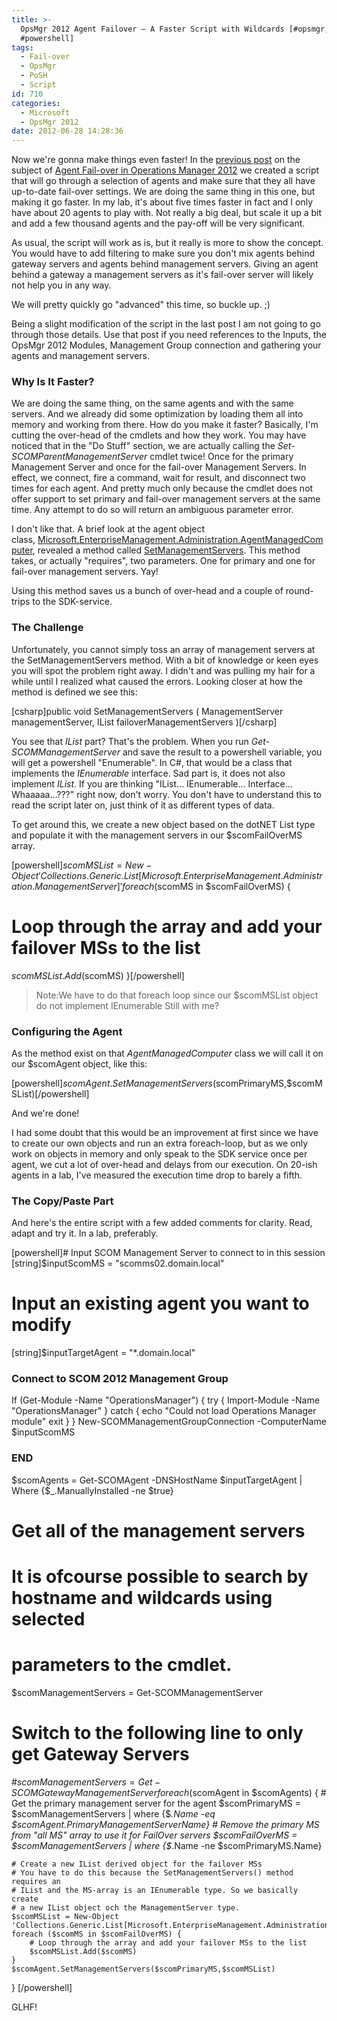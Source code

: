 ```yaml
---
title: >-
  OpsMgr 2012 Agent Failover – A Faster Script with Wildcards [#opsmgr,
  #powershell]
tags:
  - Fail-over
  - OpsMgr
  - PoSH
  - Script
id: 710
categories:
  - Microsoft
  - OpsMgr 2012
date: 2012-06-28 14:28:36
---
```


Now we're gonna make things even faster! In the [previous post](http://www.teknoglot.se/code/powershell/opsmgr-2012-agent-failover-simple-script-with-wildcards-opsmgr-powershell/ "OpsMgr 2012 Agent Failover – Simple Script with Wildcards [#opsmgr, #powershell]") on the subject of [Agent Fail-over in Operations Manager 2012](http://www.teknoglot.se/series/om2012-failover-mgmt/) we created a script that will go through a selection of agents and make sure that they all have up-to-date fail-over settings. We are doing the same thing in this one, but making it go faster. In my lab, it's about five times faster in fact and I only have about 20 agents to play with. Not really a big deal, but scale it up a bit and add a few thousand agents and the pay-off will be very significant.

As usual, the script will work as is, but it really is more to show the concept. You would have to add filtering to make sure you don't mix agents behind gateway servers and agents behind management servers. Giving an agent behind a gateway a management servers as it's fail-over server will likely not help you in any way.

We will pretty quickly go "advanced" this time, so buckle up. ;)

<!--more-->

Being a slight modification of the script in the last post I am not going to go through those details. Use that post if you need references to the Inputs, the OpsMgr 2012 Modules, Management Group connection and gathering your agents and management servers.

### Why Is It Faster?

We are doing the same thing, on the same agents and with the same servers. And we already did some optimization by loading them all into memory and working from there. How do you make it faster? Basically, I'm cutting the over-head of the cmdlets and how they work. You may have noticed that in the "Do Stuff" section, we are actually calling the _Set-SCOMParentManagementServer_ cmdlet twice! Once for the primary Management Server and once for the fail-over Management Servers. In effect, we connect, fire a command, wait for result, and disconnect two times for each agent. And pretty much only because the cmdlet does not offer support to set primary and fail-over management servers at the same time. Any attempt to do so will return an ambiguous parameter error.

I don't like that. A brief look at the agent object class, [Microsoft.EnterpriseManagement.Administration.AgentManagedComputer](http://msdn.microsoft.com/en-us/library/microsoft.enterprisemanagement.administration.agentmanagedcomputer.aspx), revealed a method called [SetManagementServers](http://msdn.microsoft.com/en-us/library/microsoft.enterprisemanagement.administration.agentmanagedcomputer.setmanagementservers "AgentManagedComputer.SetManagementServers Method"). This method takes, or actually "requires", two parameters. One for primary and one for fail-over management servers. Yay!

Using this method saves us a bunch of over-head and a couple of round-trips to the SDK-service.

### The Challenge

Unfortunately, you cannot simply toss an array of management servers at the SetManagementServers method. With a bit of knowledge or keen eyes you will spot the problem right away. I didn't and was pulling my hair for a while until I realized what caused the errors. Looking closer at how the method is defined we see this:

[csharp]public void SetManagementServers (
 ManagementServer managementServer,
 IList failoverManagementServers
 )[/csharp]

You see that _IList<ManagementServer>_ part?
That's the problem. When you run _Get-SCOMManagementServer_ and save the result to a powershell variable, you will get a powershell "Enumerable". In C#, that would be a class that implements the _IEnumerable_ interface. Sad part is, it does not also implement _IList_. If you are thinking "IList... IEnumerable... Interface... Whaaaaa...???" right now, don't worry. You don't have to understand this to read the script later on, just think of it as different types of data.

To get around this, we create a new object based on the dotNET List type and populate it with the management servers in our $scomFailOverMS array.

[powershell]$scomMSList = New-Object 'Collections.Generic.List[Microsoft.EnterpriseManagement.Administration.ManagementServer]'
foreach ($scomMS in $scomFailOverMS) {
 # Loop through the array and add your failover MSs to the list
 $scomMSList.Add($scomMS)
}[/powershell]
> Note:We have to do that foreach loop since our $scomMSList object do not implement IEnumerable
Still with me?

### Configuring the Agent

As the method exist on that _AgentManagedComputer_ class we will call it on our $scomAgent object, like this:

[powershell]$scomAgent.SetManagementServers($scomPrimaryMS,$scomMSList)[/powershell]

And we're done!

I had some doubt that this would be an improvement at first since we have to create our own objects and run an extra foreach-loop, but as we only work on objects in memory and only speak to the SDK service once per agent, we cut a lot of over-head and delays from our execution. On 20-ish agents in a lab, I've measured the execution time drop to barely a fifth.

### The Copy/Paste Part

And here's the entire script with a few added comments for clarity. Read, adapt and try it. In a lab, preferably.

[powershell]# Input SCOM Management Server to connect to in this session
[string]$inputScomMS = "scomms02.domain.local"
# Input an existing agent you want to modify
[string]$inputTargetAgent = "*.domain.local"

### Connect to SCOM 2012 Management Group ###
If (Get-Module -Name "OperationsManager") {
	try {
		Import-Module -Name "OperationsManager"
	} catch {
		echo "Could not load Operations Manager module"
		exit
	}
}
New-SCOMManagementGroupConnection -ComputerName $inputScomMS
### END ###

$scomAgents = Get-SCOMAgent -DNSHostName $inputTargetAgent | Where {$_.ManuallyInstalled -ne $true}
# Get all of the management servers
# It is ofcourse possible to search by hostname and wildcards using selected
# parameters to the cmdlet.
$scomManagementServers = Get-SCOMManagementServer
# Switch to the following line to only get Gateway Servers
#$scomManagementServers = Get-SCOMGatewayManagementServer
foreach ($scomAgent in $scomAgents) {
	# Get the primary management server for the agent
	$scomPrimaryMS = $scomManagementServers | where {$_.Name -eq $scomAgent.PrimaryManagementServerName}
	# Remove the primary MS from "all MS" array to use it for FailOver servers
	$scomFailOverMS = $scomManagementServers | where {$_.Name -ne $scomPrimaryMS.Name}

	# Create a new IList derived object for the failover MSs
	# You have to do this because the SetManagementServers() method requires an
	# IList and the MS-array is an IEnumerable type. So we basically create
	# a new IList object och the ManagementServer type.
	$scomMSList = New-Object 'Collections.Generic.List[Microsoft.EnterpriseManagement.Administration.ManagementServer]'
	foreach ($scomMS in $scomFailOverMS) {
		# Loop through the array and add your failover MSs to the list
		$scomMSList.Add($scomMS)
	}
	$scomAgent.SetManagementServers($scomPrimaryMS,$scomMSList)
}
[/powershell]

GLHF!